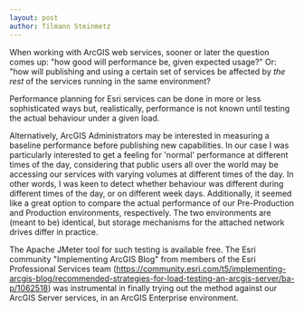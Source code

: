 ```yaml
---
layout: post
author: Tilmann Steinmetz
---
```


When working with ArcGIS web services, sooner or later the question comes up: "how good will performance be, given expected usage?" Or: "how will publishing and using a certain set of services be affected by _the rest_ of the services running in the same environment?

Performance planning for Esri services can be done in more or less sophisticated ways but, realistically, performance is not known until testing the actual behaviour under a given load.

Alternatively, ArcGIS Administrators may be interested in measuring a baseline performance before publishing new capabilities. In our case I was particularly interested to get a feeling for 'normal' performance at different times of the day, considering that public users all over the world may be accessing our services with varying volumes at different times of the day. In other words, I was keen to detect whether behaviour was different during different times of the day, or on different week days. Additionally, it seemed like a great option to compare the actual performance of our Pre-Production and Production environments, respectively. The two environments are (meant to be) identical, but storage mechanisms for the attached network drives differ in practice.

The Apache JMeter tool for such testing is available free. The Esri community "Implementing ArcGIS Blog" from members of the Esri Professional Services team (https://community.esri.com/t5/implementing-arcgis-blog/recommended-strategies-for-load-testing-an-arcgis-server/ba-p/1062518) was instrumental in finally trying out the method against our ArcGIS Server services, in an ArcGIS Enterprise environment.
